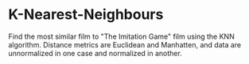 # K-Nearest-Neighbours

Find the most similar film to "The Imitation Game" film using the KNN algorithm. Distance metrics are Euclidean and Manhatten, and data are unnormalized in one case and normalized in another.
